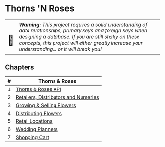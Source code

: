 # Thorns 'N Roses

| | |
|:---:|:---|
| <h1>🧨</h1> |  _**Warning**: This project requires a solid understanding of data relationships, primary keys and foreign keys when designing a database. If you are still shaky on these concepts, this project will either greatly increase your understanding... or it will break you!_ |

## Chapters

| #  | Thorns &amp; Roses |
|--|--|
| 1 | [Thorns &amp; Roses API](./chapters/TR_API.md) |
| 2 | [Retailers, Distributors and Nurseries](./chapters/TR_NAVBAR.md) |
| 3 | [Growing &amp; Selling Flowers](./chapters/TR_NURSERIES.md) |
| 4 | [Distributing Flowers](./chapters/TR_DISTRIBUTORS.md) |
| 5 | [Retail Locations](./chapters/TR_RETAILERS.md) |
| 6 | [Wedding Planners](./chapters/TR_PURCHASING.md) |
| 7 | [Shopping Cart](./chapters/TR_SHOPPING_CART.md) |